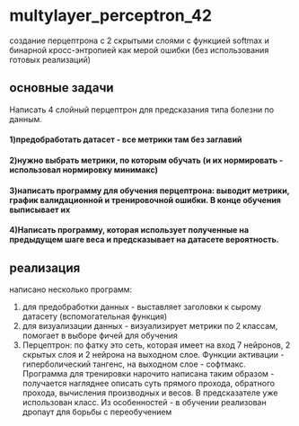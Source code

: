 # multylayer_perceptron_42
создание перцептрона с 2 скрытыми слоями с функцией softmax и бинарной кросс-энтропией как мерой ошибки (без использования готовых реализаций)

## основные задачи
Написать 4 слойный перцептрон для предсказания типа болезни по данным. 
#### 1)предобработать датасет - все метрики там без заглавий
#### 2)нужно выбрать метрики, по которым обучать (и их нормировать - использовал нормировку минимакс)
#### 3)написать программу для обучения перцептрона: выводит метрики, график валидационной и тренировочной ошибки. В конце обучения выписывает их
#### 4)Написать программу, которая использует полученные на предыдущем шаге веса и предсказывает на датасете вероятность.

## реализация

написано несколько программ:
1) для предобработки данных - выставляет заголовки к сырому датасету (вспомогательная функция)
2) для визуализации данных - визуализирует метрики по 2 классам, помогает в выборе фичей для обучения
3) Перцептрон: по фатку это сеть, которая имеет на вход 7 нейронов, 2 скрытых слоя и 2 нейрона на выходном слое. Функции активации - гиперболический тангенс, на выходном слое - софтмакс. Программа для тренировки нарочито написана таким образом - получается нагляднее описать суть прямого прохода, обратного прохода, вычисления производных и весов. В предсказателе уже использован класс. Из особенностей - в обучении реализован дропаут для борьбы с переобучением 

